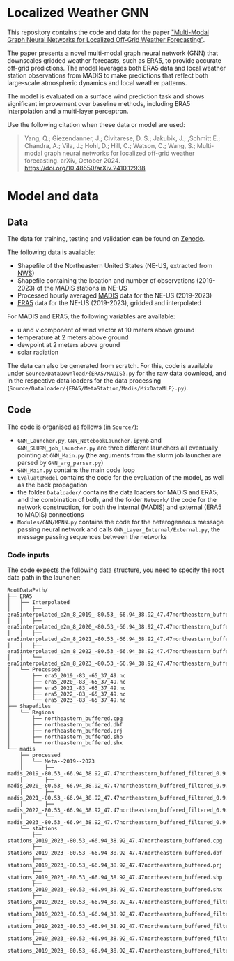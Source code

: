 # Localized Weather GNN

This repository contains the code and data for the paper ["Multi-Modal Graph Neural Networks for Localized Off-Grid Weather Forecasting"](https://arxiv.org/abs/2410.12938).

The paper presents a novel multi-modal graph neural network (GNN) that downscales gridded weather forecasts, such as ERA5, to provide accurate off-grid predictions. The model leverages both ERA5 data and local weather station observations from MADIS to make predictions that reflect both large-scale atmospheric dynamics and local weather patterns.

The model is evaluated on a surface wind prediction task and shows significant improvement over baseline methods, including ERA5 interpolation and a multi-layer perceptron.

Use the following citation when these data or model are used:
> Yang, Q.; Giezendanner, J.; Civitarese, D. S.; Jakubik, J.; 
,Schmitt E.; Chandra, A.; Vila, J.; Hohl, D.; Hill, C.; Watson, C.; Wang, S.; Multi-modal graph neural networks for localized off-grid weather forecasting. arXiv, October 2024. https://doi.org/10.48550/arXiv.2410.12938



# Model and data
## Data

The data for training, testing and validation can be found on [Zenodo](https://zenodo.org/records/13948611).

The following data is available:
- Shapefile of the Northeastern United States (NE-US, extracted from [NWS](https://www.weather.gov/gis/USStates))
- Shapefile containing the location and number of observations (2019-2023) of the MADIS stations in NE-US
- Processed hourly averaged [MADIS](https://madis.ncep.noaa.gov/) data for the NE-US (2019-2023)
- [ERA5](https://confluence.ecmwf.int/display/CKB/ERA5%3A+data+documentation) data for the NE-US (2019-2023), gridded and interpolated

For MADIS and ERA5, the following variables are available:
- u and v component of wind vector at 10 meters above ground
- temperature at 2 meters above ground
- dewpoint at 2 meters above ground
- solar radiation

The data can also be generated from scratch.
For this, code is available under `Source/DataDownload/{ERA5/MADIS}.py` for the raw data download, and in the respective data loaders for the data processing (`Source/Dataloader/{ERA5/MetaStation/Madis/MixDataMLP}.py`).

## Code
The code is organised as follows (in `Source/`):
- `GNN_Launcher.py`, `GNN_NotebookLauncher.ipynb` and `GNN_SLURM_job_launcher.py` are three different launchers all eventually pointing at `GNN_Main.py` (the arguments from the slurm job launcher are parsed by `GNN_arg_parser.py`)
- `GNN_Main.py` contains the main code loop
- `EvaluateModel` contains the code for the evaluation of the model, as well as the back propagation
- the folder `Dataloader/` contains the data loaders for MADIS and ERA5, and the combination of both, and the folder `Network/` the code for the network construction, for both the internal (MADIS) and external (ERA5 to MADIS) connections
- `Modules/GNN/MPNN.py` contains the code for the heterogeneous message passing neural network and calls `GNN_Layer_Internal/External.py`, the message passing sequences between the networks

### Code inputs
The code expects the following data structure, you need to specify the root data path in the launcher:
```
RootDataPath/
├── ERA5
│   ├── Interpolated
│   │   ├── era5interpolated_e2m_8_2019_-80.53_-66.94_38.92_47.47northeastern_buffered_filtered_0.9.nc
│   │   ├── era5interpolated_e2m_8_2020_-80.53_-66.94_38.92_47.47northeastern_buffered_filtered_0.9.nc
│   │   ├── era5interpolated_e2m_8_2021_-80.53_-66.94_38.92_47.47northeastern_buffered_filtered_0.9.nc
│   │   ├── era5interpolated_e2m_8_2022_-80.53_-66.94_38.92_47.47northeastern_buffered_filtered_0.9.nc
│   │   └── era5interpolated_e2m_8_2023_-80.53_-66.94_38.92_47.47northeastern_buffered_filtered_0.9.nc
│   └── Processed
│       ├── era5_2019_-83_-65_37_49.nc
│       ├── era5_2020_-83_-65_37_49.nc
│       ├── era5_2021_-83_-65_37_49.nc
│       ├── era5_2022_-83_-65_37_49.nc
│       └── era5_2023_-83_-65_37_49.nc
├── Shapefiles
│   └── Regions
│       ├── northeastern_buffered.cpg
│       ├── northeastern_buffered.dbf
│       ├── northeastern_buffered.prj
│       ├── northeastern_buffered.shp
│       └── northeastern_buffered.shx
└── madis
    ├── processed
    │   └── Meta--2019--2023
    │       ├── madis_2019_-80.53_-66.94_38.92_47.47northeastern_buffered_filtered_0.9.nc
    │       ├── madis_2020_-80.53_-66.94_38.92_47.47northeastern_buffered_filtered_0.9.nc
    │       ├── madis_2021_-80.53_-66.94_38.92_47.47northeastern_buffered_filtered_0.9.nc
    │       ├── madis_2022_-80.53_-66.94_38.92_47.47northeastern_buffered_filtered_0.9.nc
    │       └── madis_2023_-80.53_-66.94_38.92_47.47northeastern_buffered_filtered_0.9.nc
    └── stations
        ├── stations_2019_2023_-80.53_-66.94_38.92_47.47northeastern_buffered.cpg
        ├── stations_2019_2023_-80.53_-66.94_38.92_47.47northeastern_buffered.dbf
        ├── stations_2019_2023_-80.53_-66.94_38.92_47.47northeastern_buffered.prj
        ├── stations_2019_2023_-80.53_-66.94_38.92_47.47northeastern_buffered.shp
        ├── stations_2019_2023_-80.53_-66.94_38.92_47.47northeastern_buffered.shx
        ├── stations_2019_2023_-80.53_-66.94_38.92_47.47northeastern_buffered_filtered_0.9.cpg
        ├── stations_2019_2023_-80.53_-66.94_38.92_47.47northeastern_buffered_filtered_0.9.dbf
        ├── stations_2019_2023_-80.53_-66.94_38.92_47.47northeastern_buffered_filtered_0.9.prj
        ├── stations_2019_2023_-80.53_-66.94_38.92_47.47northeastern_buffered_filtered_0.9.shp
        └── stations_2019_2023_-80.53_-66.94_38.92_47.47northeastern_buffered_filtered_0.9.shx
```
